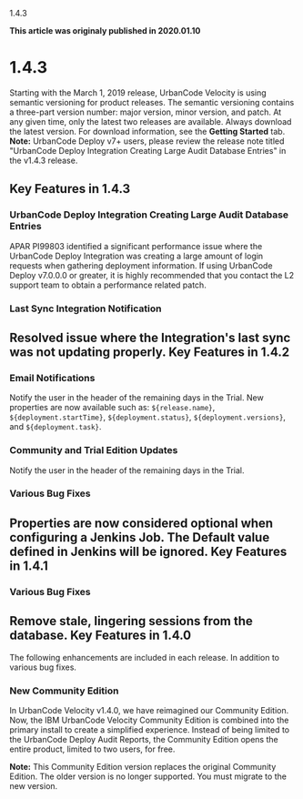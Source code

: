 





1.4.3

**This article was originaly published in 2020.01.10**


1.4.3
=====




Starting with the March 1, 2019 release, UrbanCode Velocity is using semantic versioning for product releases. The semantic versioning contains a three-part version number: major version, minor version, and patch. At any given time, only the latest two releases are available. Always download the latest version. For download information, see the **Getting Started** tab.
**Note:** UrbanCode Deploy v7+ users, please review the release note titled "UrbanCode Deploy Integration Creating Large Audit Database Entries" in the v1.4.3 release.

Key Features in 1.4.3
---------------------


### UrbanCode Deploy Integration Creating Large Audit Database Entries


APAR PI99803 identified a significant performance issue where the UrbanCode Deploy Integration was creating a large amount of login requests when gathering deployment information. If using UrbanCode Deploy v7.0.0.0 or greater, it is highly recommended that you contact the L2 support team to obtain a performance related patch.
### Last Sync Integration Notification


Resolved issue where the Integration's last sync was not updating properly.
Key Features in 1.4.2
---------------------


### Email Notifications


Notify the user in the header of the remaining days in the Trial. New properties are now available such as: `${release.name}`, `${deployment.startTime}`, `${deployment.status}`, `${deployment.versions}`, and `${deployment.task}`.
### Community and Trial Edition Updates


Notify the user in the header of the remaining days in the Trial.
### Various Bug Fixes


Properties are now considered optional when configuring a Jenkins Job. The Default value defined in Jenkins will be ignored.
Key Features in 1.4.1
---------------------


### Various Bug Fixes


Remove stale, lingering sessions from the database.
Key Features in 1.4.0
---------------------


The following enhancements are included in each release. In addition to various bug fixes.
### New Community Edition


In UrbanCode Velocity v1.4.0, we have reimagined our Community Edition. Now, the IBM UrbanCode Velocity Community Edition is combined into the primary install to create a simplified experience. Instead of being limited to the UrbanCode Deploy Audit Reports, the Community Edition opens the entire product, limited to two users, for free.

**Note:** This Community Edition version replaces the original Community Edition. The older version is no longer supported. You must migrate to the new version.






